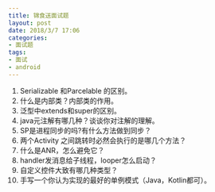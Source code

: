 ```yaml
---
title: 锦食送面试题
layout: post
date: 2018/3/7 17:06
categories:
- 面试题
tags: 	
- 面试
- android
---
```




1. Serializable 和Parcelable 的区别。
2. 什么是内部类？内部类的作用。
3. 泛型中extends和super的区别。
4. java元注解有哪几种？谈谈你对注解的理解。
5. SP是进程同步的吗?有什么方法做到同步？
6. 两个Activity 之间跳转时必然会执行的是哪几个方法？
7. 什么是ANR，怎么避免它？
8. handler发消息给子线程，looper怎么启动？
9. 自定义控件大致有哪几种类型？
10. 手写一个你认为实现的最好的单例模式（Java，Kotlin都可）。